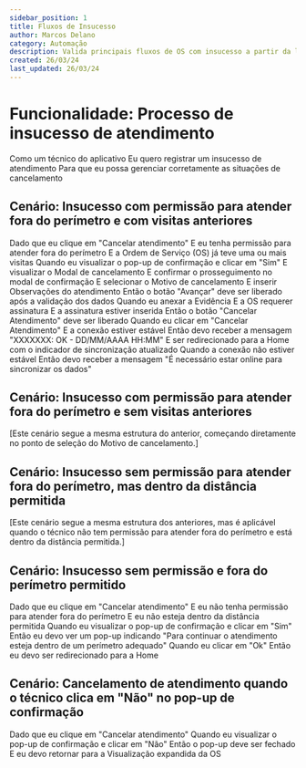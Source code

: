 ```yaml
---
sidebar_position: 1
title: Fluxos de Insucesso
author: Marcos Delano
category: Automação
description: Valida principais fluxos de OS com insucesso a partir da listagem da grid
created: 26/03/24
last_updated: 26/03/24
---
```


# Funcionalidade: Processo de insucesso de atendimento

Como um técnico do aplicativo
Eu quero registrar um insucesso de atendimento
Para que eu possa gerenciar corretamente as situações de cancelamento

## Cenário: Insucesso com permissão para atender fora do perímetro e com visitas anteriores
Dado que eu clique em "Cancelar atendimento"
E eu tenha permissão para atender fora do perímetro
E a Ordem de Serviço (OS) já teve uma ou mais visitas
Quando eu visualizar o pop-up de confirmação e clicar em "Sim"
E visualizar o Modal de cancelamento
E confirmar o prosseguimento no modal de confirmação
E selecionar o Motivo de cancelamento
E inserir Observações do atendimento
Então o botão "Avançar" deve ser liberado após a validação dos dados
Quando eu anexar a Evidência
E a OS requerer assinatura
E a assinatura estiver inserida
Então o botão "Cancelar Atendimento" deve ser liberado
Quando eu clicar em "Cancelar Atendimento"
E a conexão estiver estável
Então devo receber a mensagem "XXXXXXX: OK - DD/MM/AAAA HH:MM"
E ser redirecionado para a Home com o indicador de sincronização atualizado
Quando a conexão não estiver estável
Então devo receber a mensagem "É necessário estar online para sincronizar os dados"

## Cenário: Insucesso com permissão para atender fora do perímetro e sem visitas anteriores
[Este cenário segue a mesma estrutura do anterior, começando diretamente no ponto de seleção do Motivo de cancelamento.]

## Cenário: Insucesso sem permissão para atender fora do perímetro, mas dentro da distância permitida
[Este cenário segue a mesma estrutura dos anteriores, mas é aplicável quando o técnico não tem permissão para atender fora do perímetro e está dentro da distância permitida.]

## Cenário: Insucesso sem permissão e fora do perímetro permitido
Dado que eu clique em "Cancelar atendimento"
E eu não tenha permissão para atender fora do perímetro
E eu não esteja dentro da distância permitida
Quando eu visualizar o pop-up de confirmação e clicar em "Sim"
Então eu devo ver um pop-up indicando "Para continuar o atendimento esteja dentro de um perímetro adequado"
Quando eu clicar em "Ok"
Então eu devo ser redirecionado para a Home

## Cenário: Cancelamento de atendimento quando o técnico clica em "Não" no pop-up de confirmação
Dado que eu clique em "Cancelar atendimento"
Quando eu visualizar o pop-up de confirmação e clicar em "Não"
Então o pop-up deve ser fechado
E eu devo retornar para a Visualização expandida da OS
